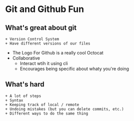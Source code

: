 # Git and Github Fun


## What's great about git
	+ Version Control System
	+ Have different versions of our files
  + The Logo For Github is a really cool Octocat
  + Collaborative
 	+ Interact wtih it using cli
	+ Encourages being specific about whaty you're doing

## What's hard
	+ A lot of steps
	+ Syntax
	+ Keeping track of local / remote
	+ Undoing mistakes (but you can delete commits, etc.)
	+ Different ways to do the same thing




